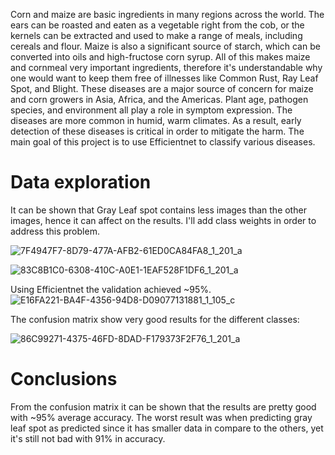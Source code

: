 Corn and maize are basic ingredients in many regions across the world. The ears can be roasted and eaten as a vegetable right from the cob, or the kernels can be extracted and used to make a range of meals, including cereals and flour. Maize is also a significant source of starch, which can be converted into oils and high-fructose corn syrup. All of this makes maize and cornmeal very important ingredients, therefore it's understandable why one would want to keep them free of illnesses like Common Rust, Ray Leaf Spot, and Blight. These diseases are a major source of concern for maize and corn growers in Asia, Africa, and the Americas. Plant age, pathogen species, and environment all play a role in symptom expression. The diseases are more common in humid, warm climates. As a result, early detection of these diseases is critical in order to mitigate the harm. The main goal of this project is to use Efficientnet to classify various diseases.

# Data exploration
It can be shown that Gray Leaf spot contains less images than the other images, hence it can affect on the results. I'll add class weights in order to address this problem.

![7F4947F7-8D79-477A-AFB2-61ED0CA84FA8_1_201_a](https://user-images.githubusercontent.com/51881832/153748760-d3ec8594-6206-4a1f-812d-81a09c981caf.jpeg)

![83C8B1C0-6308-410C-A0E1-1EAF528F1DF6_1_201_a](https://user-images.githubusercontent.com/51881832/153748783-ccdde862-8546-4ae1-8a02-0359b4ed2d13.jpeg)

Using Efficientnet the validation achieved ~95%.
![E16FA221-BA4F-4356-94D8-D09077131881_1_105_c](https://user-images.githubusercontent.com/51881832/153748911-5c318f22-3372-488f-924e-6f2c320d0dab.jpeg)

The confusion matrix show very good results for the different classes:

![86C99271-4375-46FD-8DAD-F179373F2F76_1_201_a](https://user-images.githubusercontent.com/51881832/153748973-4ef39650-97b8-4029-84a0-0b323d3380a6.jpeg)

# Conclusions
From the confusion matrix it can be shown that the results are pretty good with ~95% average accuracy. The worst result was when predicting gray leaf spot as predicted since it has smaller data in compare to the others, yet it's still not bad with 91% in accuracy.

